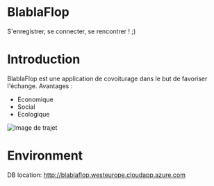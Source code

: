 # BlablaFlop

S'enregistrer, se connecter, se rencontrer ! ;)

# Introduction

BlablaFlop est une application de covoiturage dans le but de favoriser l'échange.
Avantages :
- Economique
- Social
- Ecologique

![Image de trajet](https://i.imgur.com/JTHlGVz.png)

# Environment
DB location: http://blablaflop.westeurope.cloudapp.azure.com

